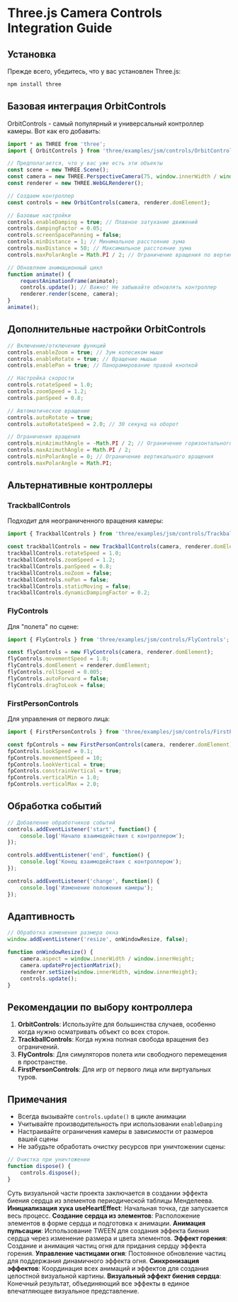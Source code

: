 # Three.js Camera Controls Integration Guide

## Установка

Прежде всего, убедитесь, что у вас установлен Three.js:

```bash
npm install three
```

## Базовая интеграция OrbitControls

OrbitControls - самый популярный и универсальный контроллер камеры. Вот как его добавить:

```javascript
import * as THREE from 'three';
import { OrbitControls } from 'three/examples/jsm/controls/OrbitControls';

// Предполагается, что у вас уже есть эти объекты
const scene = new THREE.Scene();
const camera = new THREE.PerspectiveCamera(75, window.innerWidth / window.innerHeight, 0.1, 1000);
const renderer = new THREE.WebGLRenderer();

// Создаем контроллер
const controls = new OrbitControls(camera, renderer.domElement);

// Базовые настройки
controls.enableDamping = true; // Плавное затухание движений
controls.dampingFactor = 0.05;
controls.screenSpacePanning = false;
controls.minDistance = 1; // Минимальное расстояние зума
controls.maxDistance = 50; // Максимальное расстояние зума
controls.maxPolarAngle = Math.PI / 2; // Ограничение вращения по вертикали

// Обновляем анимационный цикл
function animate() {
    requestAnimationFrame(animate);
    controls.update(); // Важно! Не забывайте обновлять контроллер
    renderer.render(scene, camera);
}
animate();
```

## Дополнительные настройки OrbitControls

```javascript
// Включение/отключение функций
controls.enableZoom = true; // Зум колесиком мыши
controls.enableRotate = true; // Вращение мышью
controls.enablePan = true; // Панорамирование правой кнопкой

// Настройка скорости
controls.rotateSpeed = 1.0;
controls.zoomSpeed = 1.2;
controls.panSpeed = 0.8;

// Автоматическое вращение
controls.autoRotate = true;
controls.autoRotateSpeed = 2.0; // 30 секунд на оборот

// Ограничения вращения
controls.minAzimuthAngle = -Math.PI / 2; // Ограничение горизонтального вращения
controls.maxAzimuthAngle = Math.PI / 2;
controls.minPolarAngle = 0; // Ограничение вертикального вращения
controls.maxPolarAngle = Math.PI;
```

## Альтернативные контроллеры

### TrackballControls
Подходит для неограниченного вращения камеры:

```javascript
import { TrackballControls } from 'three/examples/jsm/controls/TrackballControls';

const trackballControls = new TrackballControls(camera, renderer.domElement);
trackballControls.rotateSpeed = 1.0;
trackballControls.zoomSpeed = 1.2;
trackballControls.panSpeed = 0.8;
trackballControls.noZoom = false;
trackballControls.noPan = false;
trackballControls.staticMoving = false;
trackballControls.dynamicDampingFactor = 0.2;
```

### FlyControls
Для "полета" по сцене:

```javascript
import { FlyControls } from 'three/examples/jsm/controls/FlyControls';

const flyControls = new FlyControls(camera, renderer.domElement);
flyControls.movementSpeed = 1.0;
flyControls.domElement = renderer.domElement;
flyControls.rollSpeed = 0.005;
flyControls.autoForward = false;
flyControls.dragToLook = false;
```

### FirstPersonControls
Для управления от первого лица:

```javascript
import { FirstPersonControls } from 'three/examples/jsm/controls/FirstPersonControls';

const fpControls = new FirstPersonControls(camera, renderer.domElement);
fpControls.lookSpeed = 0.1;
fpControls.movementSpeed = 10;
fpControls.lookVertical = true;
fpControls.constrainVertical = true;
fpControls.verticalMin = 1.0;
fpControls.verticalMax = 2.0;
```

## Обработка событий

```javascript
// Добавление обработчиков событий
controls.addEventListener('start', function() {
    console.log('Начало взаимодействия с контроллером');
});

controls.addEventListener('end', function() {
    console.log('Конец взаимодействия с контроллером');
});

controls.addEventListener('change', function() {
    console.log('Изменение положения камеры');
});
```

## Адаптивность

```javascript
// Обработка изменения размера окна
window.addEventListener('resize', onWindowResize, false);

function onWindowResize() {
    camera.aspect = window.innerWidth / window.innerHeight;
    camera.updateProjectionMatrix();
    renderer.setSize(window.innerWidth, window.innerHeight);
    controls.update();
}
```

## Рекомендации по выбору контроллера

1. **OrbitControls**: Используйте для большинства случаев, особенно когда нужно осматривать объект со всех сторон.
2. **TrackballControls**: Когда нужна полная свобода вращения без ограничений.
3. **FlyControls**: Для симуляторов полета или свободного перемещения в пространстве.
4. **FirstPersonControls**: Для игр от первого лица или виртуальных туров.

## Примечания

- Всегда вызывайте `controls.update()` в цикле анимации
- Учитывайте производительность при использовании `enableDamping`
- Настраивайте ограничения камеры в зависимости от размеров вашей сцены
- Не забудьте обработать очистку ресурсов при уничтожении сцены:

```javascript
// Очистка при уничтожении
function dispose() {
    controls.dispose();
}
```
Суть визуальной части проекта заключается в создании эффекта биения сердца из элементов периодической таблицы Менделеева.
**Инициализация хука useHeartEffect**: Начальная точка, где запускается весь процесс.
**Создание сердца из элементов**: Расположение элементов в форме сердца и подготовка к анимации.
**Анимация пульсации**: Использование TWEEN для создания эффекта биения сердца через изменение размера и цвета элементов.
**Эффект горения**: Создание и анимация частиц огня для придания сердцу эффекта горения.
**Управление частицами огня**: Постоянное обновление частиц для поддержания динамичного эффекта огня.
**Синхронизация эффектов**: Координация всех анимаций и эффектов для создания целостной визуальной картины.
**Визуальный эффект биения сердца**: Конечный результат, объединяющий все эффекты в единое впечатляющее визуальное представление.
